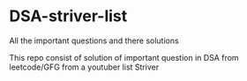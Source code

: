 # DSA-striver-list
All the important questions and there solutions

This repo consist of solution of important question in DSA from leetcode/GFG from a youtuber list Striver
